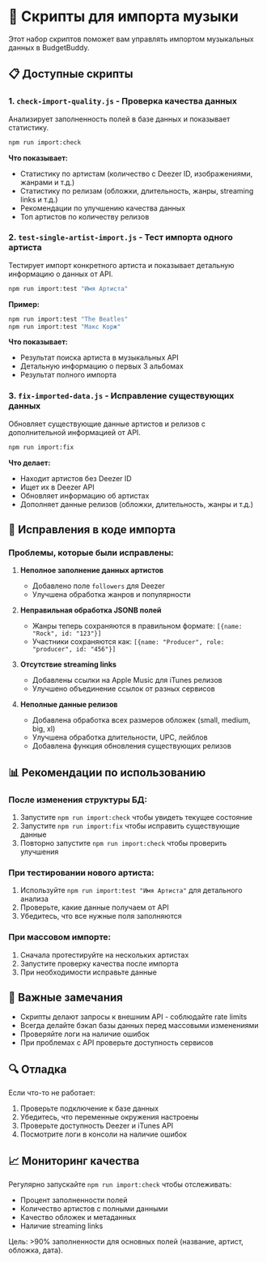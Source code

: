 # 🎵 Скрипты для импорта музыки

Этот набор скриптов поможет вам управлять импортом музыкальных данных в BudgetBuddy.

## 📋 Доступные скрипты

### 1. `check-import-quality.js` - Проверка качества данных
Анализирует заполненность полей в базе данных и показывает статистику.

```bash
npm run import:check
```

**Что показывает:**
- Статистику по артистам (количество с Deezer ID, изображениями, жанрами и т.д.)
- Статистику по релизам (обложки, длительность, жанры, streaming links и т.д.)
- Рекомендации по улучшению качества данных
- Топ артистов по количеству релизов

### 2. `test-single-artist-import.js` - Тест импорта одного артиста
Тестирует импорт конкретного артиста и показывает детальную информацию о данных от API.

```bash
npm run import:test "Имя Артиста"
```

**Пример:**
```bash
npm run import:test "The Beatles"
npm run import:test "Макс Корж"
```

**Что показывает:**
- Результат поиска артиста в музыкальных API
- Детальную информацию о первых 3 альбомах
- Результат полного импорта

### 3. `fix-imported-data.js` - Исправление существующих данных
Обновляет существующие данные артистов и релизов с дополнительной информацией от API.

```bash
npm run import:fix
```

**Что делает:**
- Находит артистов без Deezer ID
- Ищет их в Deezer API
- Обновляет информацию об артистах
- Дополняет данные релизов (обложки, длительность, жанры и т.д.)

## 🔧 Исправления в коде импорта

### Проблемы, которые были исправлены:

1. **Неполное заполнение данных артистов**
   - Добавлено поле `followers` для Deezer
   - Улучшена обработка жанров и популярности

2. **Неправильная обработка JSONB полей**
   - Жанры теперь сохраняются в правильном формате: `[{name: "Rock", id: "123"}]`
   - Участники сохраняются как: `[{name: "Producer", role: "producer", id: "456"}]`

3. **Отсутствие streaming links**
   - Добавлены ссылки на Apple Music для iTunes релизов
   - Улучшено объединение ссылок от разных сервисов

4. **Неполные данные релизов**
   - Добавлена обработка всех размеров обложек (small, medium, big, xl)
   - Улучшена обработка длительности, UPC, лейблов
   - Добавлена функция обновления существующих релизов

## 📊 Рекомендации по использованию

### После изменения структуры БД:
1. Запустите `npm run import:check` чтобы увидеть текущее состояние
2. Запустите `npm run import:fix` чтобы исправить существующие данные
3. Повторно запустите `npm run import:check` чтобы проверить улучшения

### При тестировании нового артиста:
1. Используйте `npm run import:test "Имя Артиста"` для детального анализа
2. Проверьте, какие данные получаем от API
3. Убедитесь, что все нужные поля заполняются

### При массовом импорте:
1. Сначала протестируйте на нескольких артистах
2. Запустите проверку качества после импорта
3. При необходимости исправьте данные

## 🚨 Важные замечания

- Скрипты делают запросы к внешним API - соблюдайте rate limits
- Всегда делайте бэкап базы данных перед массовыми изменениями
- Проверяйте логи на наличие ошибок
- При проблемах с API проверьте доступность сервисов

## 🔍 Отладка

Если что-то не работает:

1. Проверьте подключение к базе данных
2. Убедитесь, что переменные окружения настроены
3. Проверьте доступность Deezer и iTunes API
4. Посмотрите логи в консоли на наличие ошибок

## 📈 Мониторинг качества

Регулярно запускайте `npm run import:check` чтобы отслеживать:
- Процент заполненности полей
- Количество артистов с полными данными
- Качество обложек и метаданных
- Наличие streaming links

Цель: >90% заполненности для основных полей (название, артист, обложка, дата).